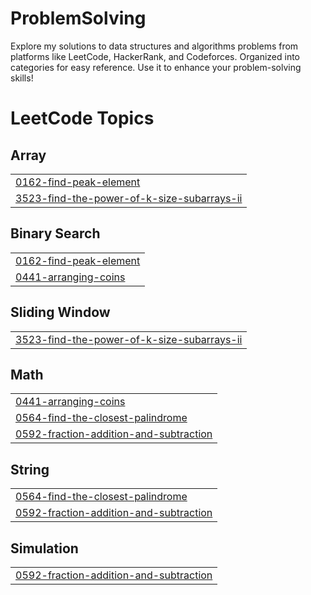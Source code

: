 # ProblemSolving
Explore my solutions to data structures and algorithms problems from platforms like LeetCode, HackerRank, and Codeforces. Organized into categories for easy reference. Use it to enhance your problem-solving skills!

<!---LeetCode Topics Start-->
# LeetCode Topics
## Array
|  |
| ------- |
| [0162-find-peak-element](https://github.com/dhirajkrdubey/ProblemSolving/tree/master/0162-find-peak-element) |
| [3523-find-the-power-of-k-size-subarrays-ii](https://github.com/dhirajkrdubey/ProblemSolving/tree/master/3523-find-the-power-of-k-size-subarrays-ii) |
## Binary Search
|  |
| ------- |
| [0162-find-peak-element](https://github.com/dhirajkrdubey/ProblemSolving/tree/master/0162-find-peak-element) |
| [0441-arranging-coins](https://github.com/dhirajkrdubey/ProblemSolving/tree/master/0441-arranging-coins) |
## Sliding Window
|  |
| ------- |
| [3523-find-the-power-of-k-size-subarrays-ii](https://github.com/dhirajkrdubey/ProblemSolving/tree/master/3523-find-the-power-of-k-size-subarrays-ii) |
## Math
|  |
| ------- |
| [0441-arranging-coins](https://github.com/dhirajkrdubey/ProblemSolving/tree/master/0441-arranging-coins) |
| [0564-find-the-closest-palindrome](https://github.com/dhirajkrdubey/ProblemSolving/tree/master/0564-find-the-closest-palindrome) |
| [0592-fraction-addition-and-subtraction](https://github.com/dhirajkrdubey/ProblemSolving/tree/master/0592-fraction-addition-and-subtraction) |
## String
|  |
| ------- |
| [0564-find-the-closest-palindrome](https://github.com/dhirajkrdubey/ProblemSolving/tree/master/0564-find-the-closest-palindrome) |
| [0592-fraction-addition-and-subtraction](https://github.com/dhirajkrdubey/ProblemSolving/tree/master/0592-fraction-addition-and-subtraction) |
## Simulation
|  |
| ------- |
| [0592-fraction-addition-and-subtraction](https://github.com/dhirajkrdubey/ProblemSolving/tree/master/0592-fraction-addition-and-subtraction) |
<!---LeetCode Topics End-->